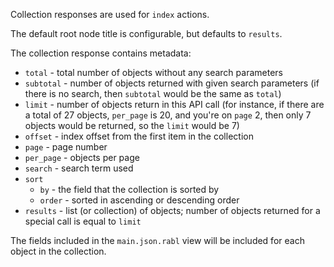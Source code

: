 Collection responses are used for `index` actions.

The default root node title is configurable, but defaults to `results`.

The collection response contains metadata:

* `total` - total number of objects without any search parameters
* `subtotal` - number of objects returned with given search parameters (if there is no search, then `subtotal` would be the same as `total`)
* `limit` - number of objects return in this API call (for instance, if there are a total of 27 objects, `per_page` is 20, and you're on `page` 2, then only 7 objects would be returned, so the `limit` would be 7)
* `offset` - index offset from the first item in the collection
* `page` - page number
* `per_page` - objects per page
* `search` - search term used
* `sort`
    * `by` - the field that the collection is sorted by
    * `order` - sorted in ascending or descending order
* `results` - list (or collection) of objects; number of objects returned for a special call is equal to `limit`

The fields included in the `main.json.rabl` view will be included for each object in the collection.
